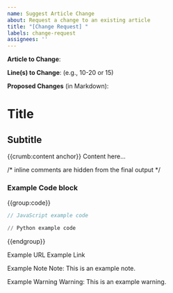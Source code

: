 ```yaml
---
name: Suggest Article Change
about: Request a change to an existing article
title: "[Change Request] "
labels: change-request
assignees: ''
---
```


**Article to Change**: 

**Line(s) to Change**: (e.g., 10-20 or 15)

**Proposed Changes** (in Markdown):

# Title

## Subtitle

{{crumb:content anchor}}
Content here...

/* 
inline comments are hidden from the final output 
*/

### Example Code block

{{group:code}}
```js
// JavaScript example code
```
```py
// Python example code
```
{{endgroup}}

Example URL
Example Link

Example Note
Note: This is an example note.

Example Warning
Warning: This is an example warning.
